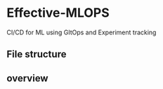 # Effective-MLOPS
CI/CD for ML using GItOps and Experiment tracking


## File structure 

## overview
